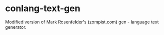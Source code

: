 # conlang-text-gen
Modified version of Mark Rosenfelder's (zompist.com) gen - language text generator.
